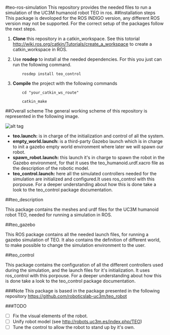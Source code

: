 #teo-ros-simulation
This repository provides the needed files to run a simulation of the UC3M humanoid robot TEO in ros.
##Installation steps
This package is devoloped for the ROS INDIGO version, any different ROS version may not be supported. For the correct setup of the packages follow the next steps.

1. **Clone** this repository in a catkin_workspace. See this totorial <http://wiki.ros.org/catkin/Tutorials/create_a_workspace> to create a catkin_workspace in ROS.
2. Use **rosdep** to install al the needed dependencies. For this you just can run the following command.

	```
		rosdep install teo_control
	```
3. **Compile** the project with the following commands

	```
		cd "your_catkin_ws_route"

		catkin_make	
	```

##Overall scheme
The general working scheme of this repository is represented in the following image.

![alt tag](http://i.imgur.com/IcHvehz.jpg?1)

- **teo.launch:** is in charge of the initialization and control of all the system.
 - **empty_world.launch:** is a third-party Gazebo launch which is in charge to init a gazebo empty world environment where later we will spawn our robot.
- **spawn_robot.launch:** this launch it's in charge to spawn the robot in the Gazebo environment, for that it uses the teo_humanoid.urdf.xacro file as the description of the robotic model.
- **teo_control.launch:** here all the simulated controllers needed for the simulation are initialized and configured.It uses ros_control with this porpouse. For a deeper understanding about how this is done take a look to the teo_control package documentation.

##teo_description

This package contains the meshes and urdf files for the UC3M humanoid robot TEO, needed for running a simulation in ROS.

##teo_gazebo

This ROS package contains all the needed launch files, for running a gazebo simulation of TEO. It also contains the definition of different world, to make possible to change the simulation environment to the user.

##teo_control

This package contains the configuration of all the different controllers used during the simulation, and the launch files for it's initialization. It uses ros_control with this porpouse. For a deeper understanding about how this is done take a look to the teo_control package documentation.

###Note
This package is based in the package presented in the following repository <https://github.com/roboticslab-uc3m/teo_robot>

###TODO 
- [ ] Fix the visual elements of the robot.
- [ ] Unify robot model (see <http://robots.uc3m.es/index.php/TEO>)
- [ ] Tune the control to allow the robot to stand up by it's own.
